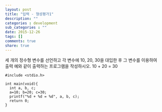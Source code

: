 ```yaml
---
layout: post
title: "입력 - 형성평가1"
description: ""
categories : development
sub_categories : ""
date: 2015-12-26
tags: []
comments: true
share: true
---
```


세 개의 정수형 변수를 선언하고 각 변수에 10, 20, 30을 대입한 후 그 변수를 이용하여 출력 예와 같이 출력하는 프로그램을
작성하시오. 10 + 20 = 30  
  
  

    #include <stdio.h>
     
    int main(void){
      int a, b, c;
      a=10; b=20; c=30;
      printf("%d + %d = %d", a, b, c);
      return 0;
    }